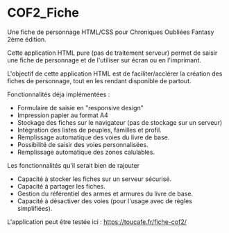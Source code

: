 # COF2_Fiche
Une fiche de personnage HTML/CSS pour Chroniques Oubliées Fantasy 2ème édition.

Cette application HTML pure (pas de traitement serveur) permet de saisir une
fiche de personnage et de l'utiliser sur écran ou en l'imprimant.

L'objectif de cette application HTML est de faciliter/acclérer la création
des fiches de personnage, tout en les rendant disponible de partout.

Fonctionnalités déja implémentées :
- Formulaire de saisie en "responsive design"
- Impression papier au format A4
- Stockage des fiches sur le navigateur (pas de stockage sur un serveur)
- Intégration des listes de peuples, familles et profil.
- Remplissage automatique des voies du livre de base.
- Possibilité de saisir des voies personnalisées.
- Remplissage automatique des zones calulables.

Les fonctionnalités qu'il serait bien de rajouter
- Capacité à stocker les fiches sur un serveur sécurisé.
- Capacité à partager les fiches.
- Gestion du référentiel des armes et armures du livre de base.
- Capacité à désactiver des voies (pour l'usage avec de règles simplifiées).

L'application peut être testée ici : https://toucafe.fr/fiche-cof2/
